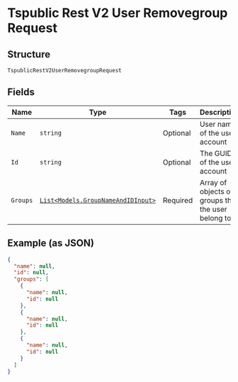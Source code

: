 
# Tspublic Rest V2 User Removegroup Request

## Structure

`TspublicRestV2UserRemovegroupRequest`

## Fields

| Name | Type | Tags | Description |
|  --- | --- | --- | --- |
| `Name` | `string` | Optional | User name of the user account |
| `Id` | `string` | Optional | The GUID of the user account |
| `Groups` | [`List<Models.GroupNameAndIDInput>`](../../doc/models/group-name-and-id-input.md) | Required | Array of objects of groups that the user belong to. |

## Example (as JSON)

```json
{
  "name": null,
  "id": null,
  "groups": [
    {
      "name": null,
      "id": null
    },
    {
      "name": null,
      "id": null
    },
    {
      "name": null,
      "id": null
    }
  ]
}
```

